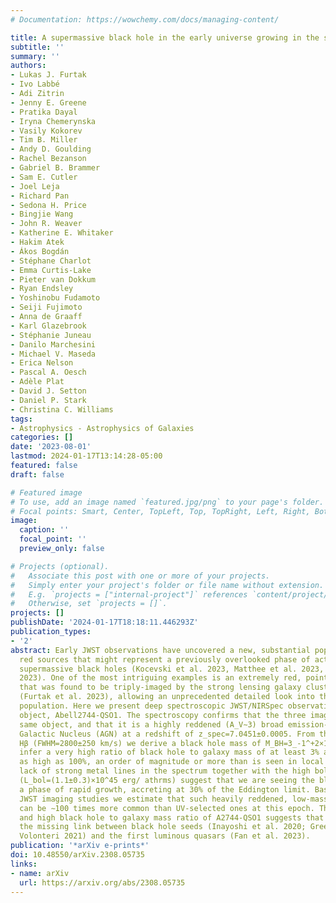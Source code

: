 ```yaml
---
# Documentation: https://wowchemy.com/docs/managing-content/

title: A supermassive black hole in the early universe growing in the shadows
subtitle: ''
summary: ''
authors:
- Lukas J. Furtak
- Ivo Labbé
- Adi Zitrin
- Jenny E. Greene
- Pratika Dayal
- Iryna Chemerynska
- Vasily Kokorev
- Tim B. Miller
- Andy D. Goulding
- Rachel Bezanson
- Gabriel B. Brammer
- Sam E. Cutler
- Joel Leja
- Richard Pan
- Sedona H. Price
- Bingjie Wang
- John R. Weaver
- Katherine E. Whitaker
- Hakim Atek
- Ákos Bogdán
- Stéphane Charlot
- Emma Curtis-Lake
- Pieter van Dokkum
- Ryan Endsley
- Yoshinobu Fudamoto
- Seiji Fujimoto
- Anna de Graaff
- Karl Glazebrook
- Stéphanie Juneau
- Danilo Marchesini
- Michael V. Maseda
- Erica Nelson
- Pascal A. Oesch
- Adèle Plat
- David J. Setton
- Daniel P. Stark
- Christina C. Williams
tags:
- Astrophysics - Astrophysics of Galaxies
categories: []
date: '2023-08-01'
lastmod: 2024-01-17T13:14:28-05:00
featured: false
draft: false

# Featured image
# To use, add an image named `featured.jpg/png` to your page's folder.
# Focal points: Smart, Center, TopLeft, Top, TopRight, Left, Right, BottomLeft, Bottom, BottomRight.
image:
  caption: ''
  focal_point: ''
  preview_only: false

# Projects (optional).
#   Associate this post with one or more of your projects.
#   Simply enter your project's folder or file name without extension.
#   E.g. `projects = ["internal-project"]` references `content/project/deep-learning/index.md`.
#   Otherwise, set `projects = []`.
projects: []
publishDate: '2024-01-17T18:18:11.446293Z'
publication_types:
- '2'
abstract: Early JWST observations have uncovered a new, substantial population of
  red sources that might represent a previously overlooked phase of actively growing
  supermassive black holes (Kocevski et al. 2023, Matthee et al. 2023, Labbe et al.
  2023). One of the most intriguing examples is an extremely red, point-like object
  that was found to be triply-imaged by the strong lensing galaxy cluster Abell 2744
  (Furtak et al. 2023), allowing an unprecedented detailed look into this enigmatic
  population. Here we present deep spectroscopic JWST/NIRSpec observations of this
  object, Abell2744-QSO1. The spectroscopy confirms that the three images are of the
  same object, and that it is a highly reddened (A_V∼3) broad emission-line Active
  Galactic Nucleus (AGN) at a redshift of z_spec=7.0451±0.0005. From the width of
  Hβ (FWHM=2800±250 km/s) we derive a black hole mass of M_BH=3_-1^+2×10^7 M_⊙. We
  infer a very high ratio of black hole to galaxy mass of at least 3% and possibly
  as high as 100%, an order of magnitude or more than is seen in local galaxies. The
  lack of strong metal lines in the spectrum together with the high bolometric luminosity
  (L_bol=(1.1±0.3)×10^45 erg/ athrms) suggest that we are seeing the black hole in
  a phase of rapid growth, accreting at 30% of the Eddington limit. Based on early
  JWST imaging studies we estimate that such heavily reddened, low-mass black holes
  can be ∼100 times more common than UV-selected ones at this epoch. The rapid growth
  and high black hole to galaxy mass ratio of A2744-QSO1 suggests that it may represent
  the missing link between black hole seeds (Inayoshi et al. 2020; Greene et al. 2020;
  Volonteri 2021) and the first luminous quasars (Fan et al. 2023).
publication: '*arXiv e-prints*'
doi: 10.48550/arXiv.2308.05735
links:
- name: arXiv
  url: https://arxiv.org/abs/2308.05735
---
```

